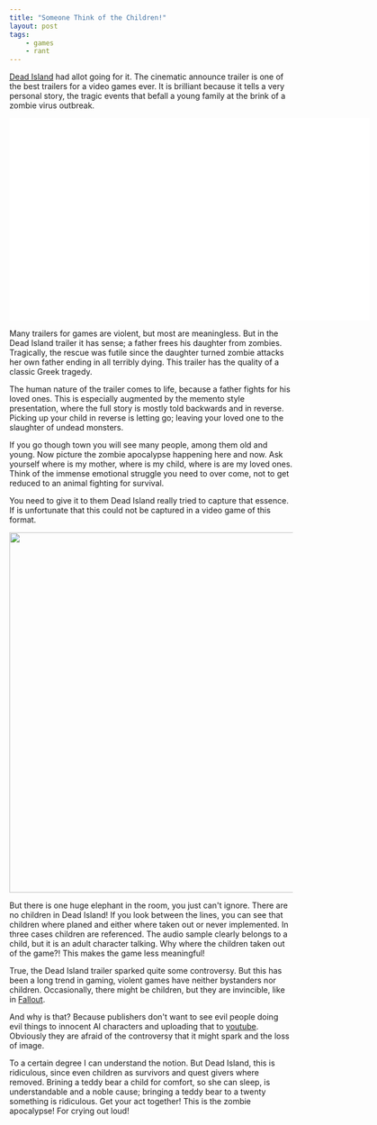 ```yaml
---
title: "Someone Think of the Children!"
layout: post
tags: 
    - games
    - rant
---
```


[Dead Island][1] had allot going for it. The cinematic announce trailer is one of 
the best trailers for a video games ever. It is brilliant because it tells a 
very personal story, the tragic events that befall a young family at the brink
of a zombie virus outbreak. 

<object width="640" height="360">
    <param name="movie" value="http://www.youtube.com/v/lZqrG1bdGtg?version=3&amp;hl=en_US"></param>
    <param name="allowFullScreen" value="true"></param>
    <param name="allowscriptaccess" value="always"></param>
    <embed src="http://www.youtube.com/v/lZqrG1bdGtg?version=3&amp;hl=en_US" type="application/x-shockwave-flash" width="640" height="360" allowscriptaccess="always" allowfullscreen="true"></embed>
</object>

Many trailers for games are violent, but most are meaningless. But in the 
Dead Island trailer it has sense; a father frees his daughter from zombies. 
Tragically, the rescue was futile since the daughter turned zombie attacks
her own father ending in all terribly dying. This trailer has the quality of
a classic Greek tragedy. 

<!--more-->

The human nature of the trailer comes to life, because a father fights for 
his loved ones. This is especially augmented by the memento style presentation,
where the full story is mostly told backwards and in reverse. Picking up your
child in reverse is letting go; leaving your loved one to the slaughter of 
undead monsters.

If you go though town you will see many people, among them old and young. Now
picture the zombie apocalypse happening here and now. Ask yourself where is my
mother, where is my child, where is are my loved ones. Think of the immense 
emotional struggle you need to over come, not to get reduced to an animal fighting
for survival.

You need to give it to them Dead Island really tried to capture that essence. 
If is unfortunate that this could not be captured in a video game of this 
format.

<img src="/media/Dead_island_hotel_bungalow_15_teddy_bear.jpg" width="640" />

But there is one huge elephant in the room, you just can't ignore. There are 
no children in Dead Island! If you look between the lines, you can see that 
children where planed and either where taken out or never implemented. In three
cases children are referenced. The audio sample clearly belongs to a child, but
it is an adult character talking. Why where the children taken out of the 
game?! This makes the game less meaningful!

True, the Dead Island trailer sparked quite some controversy. But this has been 
a long trend in gaming, violent games have neither bystanders nor children. 
Occasionally, there might be children, but they are invincible, like in [Fallout][2]. 

And why is that? Because publishers don't want to see evil people doing evil 
things to innocent AI characters and uploading that to [youtube][3]. Obviously
they are afraid of the controversy that it might spark and the loss of image.

To a certain degree I can understand the notion. But Dead Island, this is 
ridiculous, since even children as survivors and quest givers where removed. 
Brining a teddy bear a child for comfort, so she can sleep, is understandable and
a noble cause; bringing a teddy bear to a twenty something is ridiculous. Get
your act together! This is the zombie apocalypse! For crying out loud!

[1]: http://www.deadislandgame.com
[2]: http://fallout.bethsoft.com
[3]: http://youtube.com
